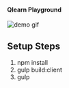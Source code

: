 #### Qlearn Playground

![demo gif](https://github.com/lutherism/qlearn/raw/master/public/demo.gif)

## Setup Steps

1) npm install
2) gulp build:client
3) gulp
